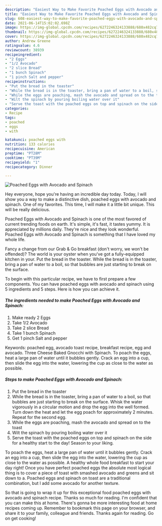 ```yaml
---
description: "Easiest Way to Make Favorite Poached Eggs with Avocado and Spinach"
title: "Easiest Way to Make Favorite Poached Eggs with Avocado and Spinach"
slug: 608-easiest-way-to-make-favorite-poached-eggs-with-avocado-and-spinach
date: 2021-06-14T15:02:02.698Z
image: https://img-global.cpcdn.com/recipes/6272246324133888/680x482cq70/poached-eggs-with-avocado-and-spinach-recipe-main-photo.jpg
thumbnail: https://img-global.cpcdn.com/recipes/6272246324133888/680x482cq70/poached-eggs-with-avocado-and-spinach-recipe-main-photo.jpg
cover: https://img-global.cpcdn.com/recipes/6272246324133888/680x482cq70/poached-eggs-with-avocado-and-spinach-recipe-main-photo.jpg
author: Andrew Greene
ratingvalue: 4.6
reviewcount: 38939
recipeingredient:
- "2 Eggs"
- "1/2 Avocado"
- "2 slice Bread"
- "1 bunch Spinach"
- "1 pinch Salt and pepper"
recipeinstructions:
- "Put the bread in the toaster"
- "While the bread is in the toaster, bring a pan of water to a boil, so that bubbles are just starting to break on the surface. Whisk the water vigorously in a circular motion and drop the egg into the well formed. Turn down the heat and let the egg poach for approximately 2 minutes. Repeat for the second egg."
- "While the eggs are poaching, mash the avocado and spread on to the toast"
- "Wilt the spinach by pouring boiling water over it"
- "Serve the toast with the poached eggs on top and spinach on the side for a healthy start to the day! Season to your liking."
categories:
- Recipe
tags:
- poached
- eggs
- with

katakunci: poached eggs with 
nutrition: 133 calories
recipecuisine: American
preptime: "PT28M"
cooktime: "PT39M"
recipeyield: "1"
recipecategory: Dinner

---
```



![Poached Eggs with Avocado and Spinach](https://img-global.cpcdn.com/recipes/6272246324133888/680x482cq70/poached-eggs-with-avocado-and-spinach-recipe-main-photo.jpg)

Hey everyone, hope you're having an incredible day today. Today, I will show you a way to make a distinctive dish, poached eggs with avocado and spinach. One of my favorites. This time, I will make it a little bit unique. This will be really delicious.

Poached Eggs with Avocado and Spinach is one of the most favored of current trending foods on earth. It's simple, it's fast, it tastes yummy. It is appreciated by millions daily. They're nice and they look wonderful. Poached Eggs with Avocado and Spinach is something that I have loved my whole life.

Fancy a change from our Grab &amp; Go breakfast (don&#39;t worry, we won&#39;t be offended)? The world is your oyster when you&#39;ve got a fully-equipped kitchen in your. Put the bread in the toaster. While the bread is in the toaster, bring a pan of water to a boil, so that bubbles are just starting to break on the surface.


To begin with this particular recipe, we have to first prepare a few components. You can have poached eggs with avocado and spinach using 5 ingredients and 5 steps. Here is how you can achieve it.

<!--inarticleads1-->

##### The ingredients needed to make Poached Eggs with Avocado and Spinach:

1. Make ready 2 Eggs
1. Take 1/2 Avocado
1. Take 2 slice Bread
1. Take 1 bunch Spinach
1. Get 1 pinch Salt and pepper


Keywords: poached egg, avocado toast recipe, breakfast recipe, egg and avocado. Three Cheese Baked Gnocchi with Spinach. To poach the eggs, heat a large pan of water until it bubbles gently. Crack an egg into a cup, then slide the egg into the water, lowering the cup as close to the water as possible. 

<!--inarticleads2-->

##### Steps to make Poached Eggs with Avocado and Spinach:

1. Put the bread in the toaster
1. While the bread is in the toaster, bring a pan of water to a boil, so that bubbles are just starting to break on the surface. Whisk the water vigorously in a circular motion and drop the egg into the well formed. Turn down the heat and let the egg poach for approximately 2 minutes. Repeat for the second egg.
1. While the eggs are poaching, mash the avocado and spread on to the toast
1. Wilt the spinach by pouring boiling water over it
1. Serve the toast with the poached eggs on top and spinach on the side for a healthy start to the day! Season to your liking.


To poach the eggs, heat a large pan of water until it bubbles gently. Crack an egg into a cup, then slide the egg into the water, lowering the cup as close to the water as possible. A healthy whole food breakfast to start your day right! Once you have perfect poached eggs the absolute most logical thing is to cover a piece of toast with smashed avocado and greens and sit down to a. Poached eggs and spinach on toast are a traditional combination, but I add some avocado for another texture. 

So that is going to wrap it up for this exceptional food poached eggs with avocado and spinach recipe. Thanks so much for reading. I'm confident that you can make this at home. There's gonna be more interesting food at home recipes coming up. Remember to bookmark this page on your browser, and share it to your family, colleague and friends. Thanks again for reading. Go on get cooking!
